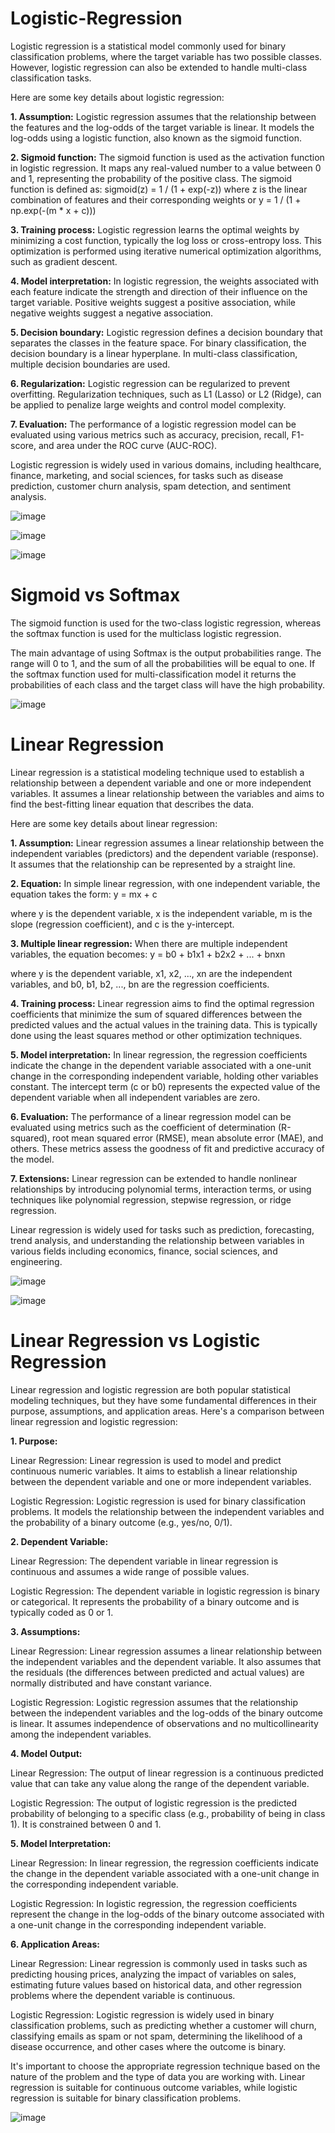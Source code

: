 # Logistic-Regression

Logistic regression is a statistical model commonly used for binary classification problems, where the target variable has two possible classes. However, logistic regression can also be extended to handle multi-class classification tasks.

Here are some key details about logistic regression:

**1. Assumption:** Logistic regression assumes that the relationship between the features and the log-odds of the target variable is linear. It models the log-odds using a logistic function, also known as the sigmoid function.

**2. Sigmoid function:** The sigmoid function is used as the activation function in logistic regression. It maps any real-valued number to a value between 0 and 1, representing the probability of the positive class. The sigmoid function is defined as:
sigmoid(z) = 1 / (1 + exp(-z)) where z is the linear combination of features and their corresponding weights
or y = 1 / (1 + np.exp(-(m * x + c)))

**3. Training process:** Logistic regression learns the optimal weights by minimizing a cost function, typically the log loss or cross-entropy loss. This optimization is performed using iterative numerical optimization algorithms, such as gradient descent.

**4. Model interpretation:** In logistic regression, the weights associated with each feature indicate the strength and direction of their influence on the target variable. Positive weights suggest a positive association, while negative weights suggest a negative association.

**5. Decision boundary:** Logistic regression defines a decision boundary that separates the classes in the feature space. For binary classification, the decision boundary is a linear hyperplane. In multi-class classification, multiple decision boundaries are used.

**6. Regularization:** Logistic regression can be regularized to prevent overfitting. Regularization techniques, such as L1 (Lasso) or L2 (Ridge), can be applied to penalize large weights and control model complexity.

**7. Evaluation:** The performance of a logistic regression model can be evaluated using various metrics such as accuracy, precision, recall, F1-score, and area under the ROC curve (AUC-ROC).

Logistic regression is widely used in various domains, including healthcare, finance, marketing, and social sciences, for tasks such as disease prediction, customer churn analysis, spam detection, and sentiment analysis.

![image](https://github.com/TITHI-KHAN/Logistic-Regression-/assets/65033964/027dc8ce-efe1-4f2e-b27d-4fdafbccb9ac)

![image](https://github.com/TITHI-KHAN/Logistic-Regression-/assets/65033964/eb14a233-c30e-4a94-a668-e929e3c5b34b)

![image](https://github.com/TITHI-KHAN/Logistic-Regression-/assets/65033964/ad306d3a-c538-441e-a60a-af131784c844)

# Sigmoid vs Softmax

The sigmoid function is used for the two-class logistic regression, whereas the softmax function is used for
the multiclass logistic regression.

The main advantage of using Softmax is the output probabilities range. The range will 0 to 1, and the sum
of all the probabilities will be equal to one. If the softmax function used for multi-classification model it
returns the probabilities of each class and the target class will have the high probability.

![image](https://github.com/TITHI-KHAN/Logistic-Regression-/assets/65033964/d022c8d9-5e94-44ec-b4ad-0ca7d7b773f8)

# Linear Regression

Linear regression is a statistical modeling technique used to establish a relationship between a dependent variable and one or more independent variables. It assumes a linear relationship between the variables and aims to find the best-fitting linear equation that describes the data.

Here are some key details about linear regression:

**1. Assumption:** Linear regression assumes a linear relationship between the independent variables (predictors) and the dependent variable (response). It assumes that the relationship can be represented by a straight line.

**2. Equation:** In simple linear regression, with one independent variable, the equation takes the form:
y = mx + c

where y is the dependent variable, x is the independent variable, m is the slope (regression coefficient), and c is the y-intercept.

**3. Multiple linear regression:** When there are multiple independent variables, the equation becomes:
y = b0 + b1x1 + b2x2 + ... + bnxn

where y is the dependent variable, x1, x2, ..., xn are the independent variables, and b0, b1, b2, ..., bn are the regression coefficients.

**4. Training process:** Linear regression aims to find the optimal regression coefficients that minimize the sum of squared differences between the predicted values and the actual values in the training data. This is typically done using the least squares method or other optimization techniques.

**5. Model interpretation:** In linear regression, the regression coefficients indicate the change in the dependent variable associated with a one-unit change in the corresponding independent variable, holding other variables constant. The intercept term (c or b0) represents the expected value of the dependent variable when all independent variables are zero.

**6. Evaluation:** The performance of a linear regression model can be evaluated using metrics such as the coefficient of determination (R-squared), root mean squared error (RMSE), mean absolute error (MAE), and others. These metrics assess the goodness of fit and predictive accuracy of the model.

**7. Extensions:** Linear regression can be extended to handle nonlinear relationships by introducing polynomial terms, interaction terms, or using techniques like polynomial regression, stepwise regression, or ridge regression.

Linear regression is widely used for tasks such as prediction, forecasting, trend analysis, and understanding the relationship between variables in various fields including economics, finance, social sciences, and engineering.

![image](https://github.com/TITHI-KHAN/Logistic-Regression-/assets/65033964/6ca2e744-7b68-4e91-a052-446236631454)

![image](https://github.com/TITHI-KHAN/Logistic-Regression-/assets/65033964/3258640b-12b1-435b-9443-2a6f7ec3abd2)

# Linear Regression vs Logistic Regression

Linear regression and logistic regression are both popular statistical modeling techniques, but they have some fundamental differences in their purpose, assumptions, and application areas. Here's a comparison between linear regression and logistic regression:

**1. Purpose:**

Linear Regression: Linear regression is used to model and predict continuous numeric variables. It aims to establish a linear relationship between the dependent variable and one or more independent variables.

Logistic Regression: Logistic regression is used for binary classification problems. It models the relationship between the independent variables and the probability of a binary outcome (e.g., yes/no, 0/1).

**2. Dependent Variable:**

Linear Regression: The dependent variable in linear regression is continuous and assumes a wide range of possible values.

Logistic Regression: The dependent variable in logistic regression is binary or categorical. It represents the probability of a binary outcome and is typically coded as 0 or 1.

**3. Assumptions:**

Linear Regression: Linear regression assumes a linear relationship between the independent variables and the dependent variable. It also assumes that the residuals (the differences between predicted and actual values) are normally distributed and have constant variance.

Logistic Regression: Logistic regression assumes that the relationship between the independent variables and the log-odds of the binary outcome is linear. It assumes independence of observations and no multicollinearity among the independent variables.

**4. Model Output:**

Linear Regression: The output of linear regression is a continuous predicted value that can take any value along the range of the dependent variable.

Logistic Regression: The output of logistic regression is the predicted probability of belonging to a specific class (e.g., probability of being in class 1). It is constrained between 0 and 1.

**5. Model Interpretation:**

Linear Regression: In linear regression, the regression coefficients indicate the change in the dependent variable associated with a one-unit change in the corresponding independent variable.

Logistic Regression: In logistic regression, the regression coefficients represent the change in the log-odds of the binary outcome associated with a one-unit change in the corresponding independent variable.

**6. Application Areas:**

Linear Regression: Linear regression is commonly used in tasks such as predicting housing prices, analyzing the impact of variables on sales, estimating future values based on historical data, and other regression problems where the dependent variable is continuous.

Logistic Regression: Logistic regression is widely used in binary classification problems, such as predicting whether a customer will churn, classifying emails as spam or not spam, determining the likelihood of a disease occurrence, and other cases where the outcome is binary.

It's important to choose the appropriate regression technique based on the nature of the problem and the type of data you are working with. Linear regression is suitable for continuous outcome variables, while logistic regression is suitable for binary classification problems.

![image](https://github.com/TITHI-KHAN/Logistic-Regression-/assets/65033964/5b7c57f0-59bb-4b6b-974a-64ab44f7c537)



